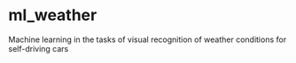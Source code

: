 # ml_weather
Machine learning in the tasks of visual recognition of weather conditions for self-driving cars
